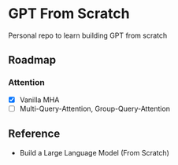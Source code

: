 # GPT From Scratch

Personal repo to learn building GPT from scratch

## Roadmap

### Attention

- [x] Vanilla MHA
- [ ] Multi-Query-Attention, Group-Query-Attention

## Reference

- Build a Large Language Model (From Scratch)
